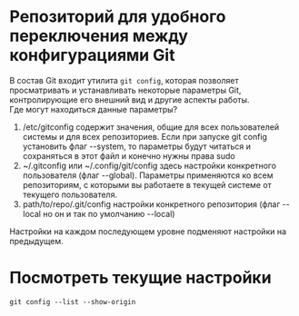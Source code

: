 # Репозиторий для удобного переключения между конфигурациями Git
В состав Git входит утилита ```git config```, которая позволяет просматривать и устанавливать некоторые параметры Git, контролирующие его внешний вид и другие аспекты работы.  
Где могут находиться данные параметры?
1. /etc/gitconfig содержит значения, общие для всех пользователей системы и для всех репозиториев. Если при запуске git config установить флаг --system, то параметры будут читаться и сохраняться в этот файл и конечно нужны права sudo
2. ~/.gitconfig или ~/.config/git/config здесь настройки конкретного пользователя (флаг --global). Параметры применяются ко всем репозиториям, с которыми вы работаете в текущей системе от текущего пользователя.
3. path/to/repo/.git/config настройки конкретного репозитория (флаг --local но он и так по умолчанию --local)

Настройки на каждом последующем уровне подменяют настройки на предыдущем. 
# Посмотреть текущие настройки
```shell
git config --list --show-origin
```

